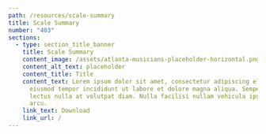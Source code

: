 ```yaml
---
path: /resources/scale-summary
title: Scale Summary
number: "403"
sections:
  - type: section_title_banner
    title: Scale Summary
    content_image: /assets/atlanta-musicians-placeholder-horizontal.png
    content_alt_text: placeholder
    content_title: Title
    content_text: Lorem ipsum dolor sit amet, consectetur adipiscing elit, sed do
      eiusmod tempor incididunt ut labore et dolore magna aliqua. Semper quis
      lectus nulla at volutpat diam. Nulla facilisi nullam vehicula ipsum a
      arcu.
    link_text: Download
    link_url: /
---
```

